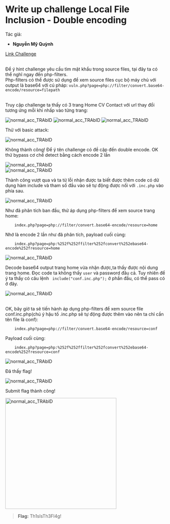 # Write up challenge Local File Inclusion - Double encoding


Tác giả:
- **Nguyễn Mỹ Quỳnh** <br>

  
[Link Challenge](https://www.root-me.org/en/Challenges/Web-Server/Local-File-Inclusion-Double-encoding)<br>
</br>

Để ý hint challenge yêu cầu tìm mật khẩu trong source files, tại đây ta có thể nghĩ ngay đến php-filters.
<br>Php-filters có thể được sử dụng để xem source files cục bộ máy chủ với output là base64 với cú pháp: `vuln.php?page=php://filter/convert.base64-encode/resource=filepath`

<br>Truy cập challenge ta thấy có 3 trang Home CV Contact với url thay đổi tương ứng mỗi khi nhấp vào từng trang:

<img src="./img/1.png" alt="normal_acc_TRAbID"/> 

<img src="./img/2.png" alt="normal_acc_TRAbID"/>

<img src="./img/3.png" alt="normal_acc_TRAbID"/>

Thử với basic attack:

<img src="./img/5.png" alt="normal_acc_TRAbID"/>

Không thành công! Để ý tên challenge có đề cập đến double encode. OK thử bypass cơ chế detect bằng cách encode 2 lần 

<img src="./img/6.png" alt="normal_acc_TRAbID"/>

<br>

<img src="./img/7.png" alt="normal_acc_TRAbID"/>

Thành công vượt qua và ta từ lỗi nhận được ta biết được thêm code có dử dụng hàm include và tham số đầu vào sẽ tự động được nối với `.inc.php` vào phía sau.

<img src="./img/8.png" alt="normal_acc_TRAbID"/>

Như đã phân tích ban đầu, thử áp dụng php-filters để xem source trang home:

        index.php?page=php://filter/convert.base64-encode/resource=home

Nhớ là encode 2 lần như đã phân tích, payload cuối cùng:

        index.php?page=php:%252f%252ffilter%252fconvert%252ebase64-encode%252fresource=home

<img src="./img/9.png" alt="normal_acc_TRAbID"/>


Decode base64 output trang home vừa nhận được,ta thấy được nội dung trang home. Đọc code ta không thấy `user` và password đâu cả. Tuy nhiên để ý ta thấy có câu lệnh ` include("conf.inc.php");` ở phần đầu, có thể pass có ở đây.

<img src="./img/10.png" alt="normal_acc_TRAbID"/>

<br>OK, bây giờ ta sẽ tiến hành áp dụng php-filters để xem source file conf.inc.php(chú ý hậu tố .inc.php sẽ tự động được thêm vào nên ta chỉ cần tên file là conf):

        index.php?page=php://filter/convert.base64-encode/resource=conf

Payload cuối cùng:

        index.php?page=php:%252f%252ffilter%252fconvert%252ebase64-encode%252fresource=conf

<img src="./img/11.png" alt="normal_acc_TRAbID"/>

Đã thấy flag!

<img src="./img/12.png" alt="normal_acc_TRAbID"/>


Submit flag thành công!

<img src="./img/13.png" height=350 alt="normal_acc_TRAbID"/>

<br>

> **Flag:** Th1sIsTh3Fl4g!